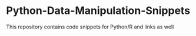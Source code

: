 # Python-Data-Manipulation-Snippets
This repository contains code snippets for Python/R and links as well
